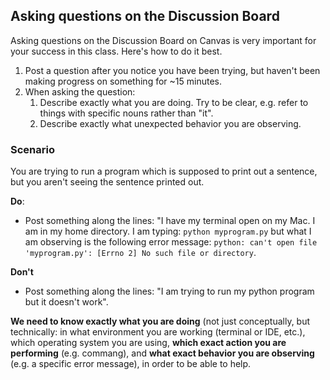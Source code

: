 ## Asking questions on the Discussion Board ##

Asking questions on the Discussion Board on Canvas is very important for your success in this class. Here's how to do it best.

1. Post a question after you notice you have been trying, but haven't been making progress on something for ~15 minutes.
1. When asking the question:
    1. Describe exactly what you are doing. Try to be clear, e.g. refer to things  with specific nouns rather than "it".
    2. Describe exactly what unexpected behavior you are observing.

### Scenario ###
You are trying to run a program which is supposed to print out a sentence, but you aren't seeing the sentence printed out.

**Do**:
* Post something along the lines: "I have my terminal open on my Mac. I am in my home directory. I am typing: `python myprogram.py` but what I am observing is the following error message: `python: can't open file 'myprogram.py': [Errno 2] No such file or directory`.

**Don't**
* Post something along the lines: "I am trying to run my python program but it doesn't work".

**We need to know exactly what you are doing** (not just conceptually, but technically: in what environment you are working (terminal or IDE, etc.), which operating system you are using, **which exact action you are performing** (e.g. commang), and **what exact behavior you are observing** (e.g. a specific error message), in order to be able to help.
